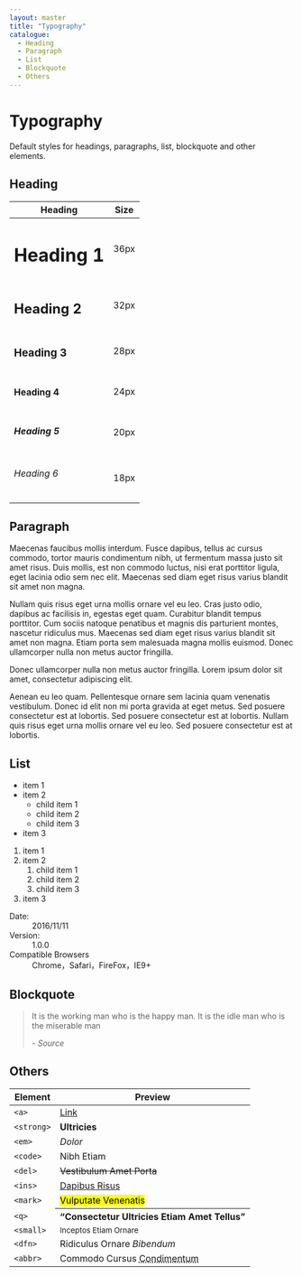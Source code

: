 ```yaml
---
layout: master
title: "Typography"
catalogue:
  - Heading
  - Paragraph
  - List
  - Blockquote
  - Others
---
```


# Typography
Default styles for headings, paragraphs, list, blockquote and other elements.

## Heading
<table class="table table--bordered">
  <thead>
    <tr>
      <th>Heading</th>
      <th>Size</th>
    </tr>
  </thead>
  <tbody>
    <tr>
      <td><h1>Heading 1</h1></td>
      <td>36px</td>
    </tr>
    <tr>
      <td><h2>Heading 2</h2></td>
      <td>32px</td>
    </tr>
    <tr>
      <td><h3>Heading 3</h3></td>
      <td>28px</td>
    </tr>
    <tr>
      <td><h4>Heading 4</h4></td>
      <td>24px</td>
    </tr>
    <tr>
      <td><h5>Heading 5</h5></td>
      <td>20px</td>
    </tr>
    <tr>
      <td><h6>Heading 6</h6></td>
      <td>18px</td>
    </tr>
  </tbody>
</table>

## Paragraph
<p>
  Maecenas faucibus mollis interdum. Fusce dapibus, tellus ac cursus commodo,
  tortor mauris condimentum nibh, ut fermentum massa justo sit amet risus.
  Duis mollis, est non commodo luctus, nisi erat porttitor ligula, eget lacinia
  odio sem nec elit. Maecenas sed diam eget risus varius blandit sit amet non magna.
</p>
<p>
  Nullam quis risus eget urna mollis ornare vel eu leo. Cras justo odio,
  dapibus ac facilisis in, egestas eget quam. Curabitur blandit tempus
  porttitor. Cum sociis natoque penatibus et magnis dis parturient montes,
  nascetur ridiculus mus. Maecenas sed diam eget risus varius blandit sit amet
  non magna. Etiam porta sem malesuada magna mollis euismod. Donec ullamcorper
  nulla non metus auctor fringilla.
</p>
<p>
  Donec ullamcorper nulla non metus auctor fringilla. Lorem ipsum dolor sit amet, consectetur adipiscing elit.
</p>
<p>
  Aenean eu leo quam. Pellentesque ornare sem lacinia quam venenatis vestibulum.
  Donec id elit non mi porta gravida at eget metus. Sed posuere consectetur est
  at lobortis. Sed posuere consectetur est at lobortis. Nullam quis risus eget
  urna mollis ornare vel eu leo. Sed posuere consectetur est at lobortis.
</p>

## List
<div class="l-row">
  <div class="l-col-4@md">
    <ul>
      <li>item 1</li>
      <li>
        item 2
        <ul>
          <li>child item 1</li>
          <li>child item 2</li>
          <li>child item 3</li>
        </ul>
      </li>
      <li>item 3</li>
    </ul>
  </div>
  <div class="l-col-4@md">
    <ol>
      <li>item 1</li>
      <li>
        item 2
        <ol>
          <li>child item 1</li>
          <li>child item 2</li>
          <li>child item 3</li>
        </ol>
      </li>
      <li>item 3</li>
    </ol>
  </div>
  <div class="l-col-4@md">
    <dl>
      <dt>Date:</dt>
      <dd>2016/11/11</dd>
      <dt>Version:</dt>
      <dd>1.0.0</dd>
      <dt>Compatible Browsers</dt>
      <dd>Chrome，Safari，FireFox，IE9+</dd>
    </dl>
  </div>
</div>

## Blockquote
<blockquote>
  <p>It is the working man who is the happy man. It is the idle man who is the miserable man</p>
  <cite>- Source</cite>
</blockquote>

## Others
<table class="table table--bordered table--striped">
  <thead>
    <tr>
      <th>Element</th>
      <th>Preview</th>
    </tr>
  </thead>
  <tbody>
    <tr>
        <td><code>&lt;a&gt;</code></td>
        <td><a href="#">Link</a></td>
    </tr>
    <tr>
        <td><code>&lt;strong&gt;</code></td>
        <td><strong>Ultricies</strong></td>
    </tr>
    <tr>
        <td><code>&lt;em&gt;</code></td>
        <td><em>Dolor</em></td>
    </tr>
    <tr>
        <td><code>&lt;code&gt;</code></td>
        <td>Nibh Etiam</td>
    </tr>
    <tr>
        <td><code>&lt;del&gt;</code></td>
        <td><del>Vestibulum Amet Porta</del></td>
    </tr>
    <tr>
        <td><code>&lt;ins&gt;</code></td>
        <td><ins>Dapibus Risus</ins></td>
    </tr>
    <tr>
        <td><code>&lt;mark&gt;</code></td>
        <td><mark>Vulputate Venenatis</mark></td>
    </tr>
    <tr>
        <td><code>&lt;q&gt;</code></td>
        <th><q>Consectetur Ultricies Etiam Amet Tellus</q></th>
    </tr>
    <tr>
        <td><code>&lt;small&gt;</code></td>
        <td><small>Inceptos Etiam Ornare</small></td>
    </tr>
    <tr>
        <td><code>&lt;dfn&gt;</code></td>
        <td>Ridiculus Ornare <dfn title="Ornare Elit Vehicula">Bibendum</dfn></td>
    </tr>
    <tr>
        <td><code>&lt;abbr&gt;</code></td>
        <td>Commodo Cursus <abbr title="Ornare Elit Vehicula">Condimentum</abbr></td>
    </tr>
  </tbody>
</table>
